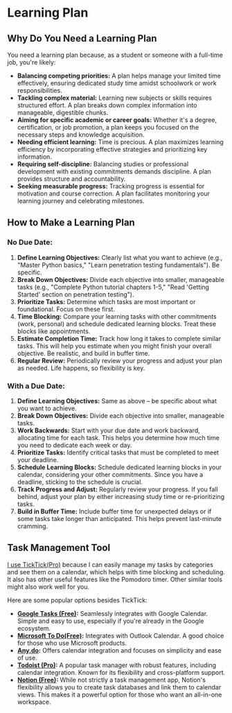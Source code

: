 # Learning Plan

## Why Do You Need a Learning Plan

You need a learning plan because, as a student or someone with a full-time job, you're likely:

* **Balancing competing priorities:** A plan helps manage your limited time effectively, ensuring dedicated study time amidst schoolwork or work responsibilities.
* **Tackling complex material:** Learning new subjects or skills requires structured effort. A plan breaks down complex information into manageable, digestible chunks.
* **Aiming for specific academic or career goals:** Whether it's a degree, certification, or job promotion, a plan keeps you focused on the necessary steps and knowledge acquisition.
* **Needing efficient learning:** Time is precious. A plan maximizes learning efficiency by incorporating effective strategies and prioritizing key information.
* **Requiring self-discipline:** Balancing studies or professional development with existing commitments demands discipline. A plan provides structure and accountability.
* **Seeking measurable progress:** Tracking progress is essential for motivation and course correction. A plan facilitates monitoring your learning journey and celebrating milestones.

## How to Make a Learning Plan

### **No Due Date:**

1. **Define Learning Objectives:** Clearly list what you want to achieve (e.g., "Master Python basics," "Learn penetration testing fundamentals"). Be specific.
2. **Break Down Objectives:** Divide each objective into smaller, manageable tasks (e.g., "Complete Python tutorial chapters 1-5," "Read 'Getting Started' section on penetration testing").
3. **Prioritize Tasks:** Determine which tasks are most important or foundational. Focus on these first.
4. **Time Blocking:** Compare your learning tasks with other commitments (work, personal) and schedule dedicated learning blocks. Treat these blocks like appointments.
5. **Estimate Completion Time:** Track how long it takes to complete similar tasks. This will help you estimate when you might finish your overall objective. Be realistic, and build in buffer time.
6. **Regular Review:** Periodically review your progress and adjust your plan as needed. Life happens, so flexibility is key.

### **With a Due Date:**

1. **Define Learning Objectives:** Same as above – be specific about what you want to achieve.
2. **Break Down Objectives:** Divide each objective into smaller, manageable tasks.
3. **Work Backwards:** Start with your due date and work backward, allocating time for each task. This helps you determine how much time you need to dedicate each week or day.
4. **Prioritize Tasks:** Identify critical tasks that must be completed to meet your deadline.
5. **Schedule Learning Blocks:** Schedule dedicated learning blocks in your calendar, considering your other commitments. Since you have a deadline, sticking to the schedule is crucial.
6. **Track Progress and Adjust:** Regularly review your progress. If you fall behind, adjust your plan by either increasing study time or re-prioritizing tasks.
7. **Build in Buffer Time:** Include buffer time for unexpected delays or if some tasks take longer than anticipated. This helps prevent last-minute cramming.

## Task Management Tool

[I use TickTick(Pro)](https://ticktick.com) because I can easily manage my tasks by categories and see them on a calendar, which helps with time blocking and scheduling. It also has other useful features like the Pomodoro timer. Other similar tools might also work well for you.

Here are some popular options besides TickTick:  &#x20;

* [**Google Tasks (Free)**](https://tasks.google.com)**:** Seamlessly integrates with Google Calendar. Simple and easy to use, especially if you're already in the Google ecosystem.  &#x20;
* [**Microsoft To Do(Free)**](https://to-do.office.com/tasks/)**:** Integrates with Outlook Calendar. A good choice for those who use Microsoft products.  &#x20;
* [**Any.do**](https://www.any.do/)**:** Offers calendar integration and focuses on simplicity and ease of use.  &#x20;
* [**Todoist (Pro)**](https://www.todoist.com)**:** A popular task manager with robust features, including calendar integration. Known for its flexibility and cross-platform support.  &#x20;
* [**Notion (Free)**](https://www.notion.com)**:** While not strictly a task management app, Notion's flexibility allows you to create task databases and link them to calendar views. This makes it a powerful option for those who want an all-in-one workspace.



